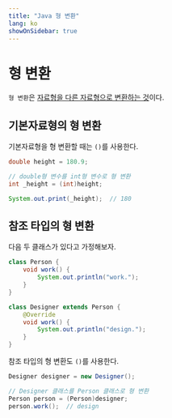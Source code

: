 ```yaml
---
title: "Java 형 변환"
lang: ko
showOnSidebar: true
---
```


# 형 변환
`형 변환`은 <u>자료형을 다른 자료형으로 변환하는 것</u>이다.

## 기본자료형의 형 변환
기본자료형을 형 변환할 때는 `()`를 사용한다.
``` java
double height = 180.9;

// double형 변수를 int형 변수로 형 변환
int _height = (int)height;

System.out.print(_height);  // 180
```
## 참조 타입의 형 변환
다음 두 클래스가 있다고 가정해보자.
``` java
class Person {
    void work() {
        System.out.println("work.");
    }
}
```
``` java
class Designer extends Person {
    @Override
    void work() {
        System.out.println("design.");
    }
}
```
참조 타입의 형 변환도 `()`를 사용한다.
``` java
Designer designer = new Designer();

// Designer 클래스를 Person 클래스로 형 변환
Person person = (Person)designer;
person.work();  // design
```
